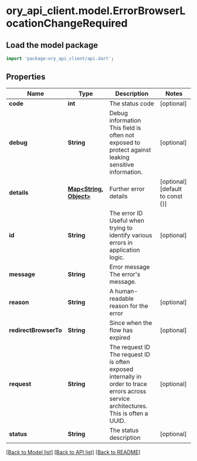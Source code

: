 # ory_api_client.model.ErrorBrowserLocationChangeRequired

## Load the model package
```dart
import 'package:ory_api_client/api.dart';
```

## Properties
Name | Type | Description | Notes
------------ | ------------- | ------------- | -------------
**code** | **int** | The status code | [optional] 
**debug** | **String** | Debug information  This field is often not exposed to protect against leaking sensitive information. | [optional] 
**details** | [**Map<String, Object>**](Object.md) | Further error details | [optional] [default to const {}]
**id** | **String** | The error ID  Useful when trying to identify various errors in application logic. | [optional] 
**message** | **String** | Error message  The error's message. | 
**reason** | **String** | A human-readable reason for the error | [optional] 
**redirectBrowserTo** | **String** | Since when the flow has expired | [optional] 
**request** | **String** | The request ID  The request ID is often exposed internally in order to trace errors across service architectures. This is often a UUID. | [optional] 
**status** | **String** | The status description | [optional] 

[[Back to Model list]](../README.md#documentation-for-models) [[Back to API list]](../README.md#documentation-for-api-endpoints) [[Back to README]](../README.md)


